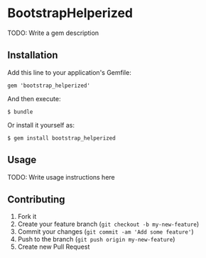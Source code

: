 # BootstrapHelperized

TODO: Write a gem description

## Installation

Add this line to your application's Gemfile:

    gem 'bootstrap_helperized'

And then execute:

    $ bundle

Or install it yourself as:

    $ gem install bootstrap_helperized

## Usage

TODO: Write usage instructions here

## Contributing

1. Fork it
2. Create your feature branch (`git checkout -b my-new-feature`)
3. Commit your changes (`git commit -am 'Add some feature'`)
4. Push to the branch (`git push origin my-new-feature`)
5. Create new Pull Request

